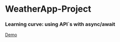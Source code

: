# WeatherApp-Project

### Learning curve: using API`s with async/await

[Demo](https://stefanpython.github.io/WeatherApp-Project/)

